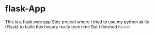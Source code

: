 # flask-App
This is a flask web app
Side project where i tried to use my python skills
(Flask) to build this beauty really took time
But i finished it🔥🔥🔥
